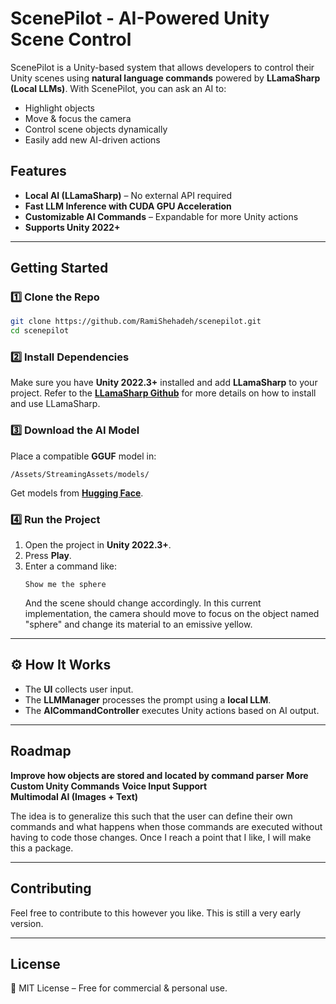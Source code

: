 # ScenePilot - AI-Powered Unity Scene Control

ScenePilot is a Unity-based system that allows developers to control their Unity scenes using **natural language commands** powered by **LLamaSharp (Local LLMs)**. With ScenePilot, you can ask an AI to:
-  Highlight objects
-  Move & focus the camera
-  Control scene objects dynamically
-  Easily add new AI-driven actions

## Features
 - **Local AI (LLamaSharp)** – No external API required  
 - **Fast LLM Inference with CUDA GPU Acceleration**  
 - **Customizable AI Commands** – Expandable for more Unity actions  
 - **Supports Unity 2022+**  

---

##  Getting Started

### 1️⃣ Clone the Repo
```sh
git clone https://github.com/RamiShehadeh/scenepilot.git
cd scenepilot
```

### 2️⃣ Install Dependencies
Make sure you have **Unity 2022.3+** installed and add **LLamaSharp** to your project.
Refer to the **[LLamaSharp Github](https://github.com/SciSharp/LLamaSharp)** for more details on how to install and use LLamaSharp.

### 3️⃣ Download the AI Model

Place a compatible **GGUF** model in:
```
/Assets/StreamingAssets/models/
```
Get models from **[Hugging Face](https://huggingface.co/TheBloke/Llama-2-7B-GGUF)**.

### 4️⃣ Run the Project
1. Open the project in **Unity 2022.3+**.
2. Press **Play**.
3. Enter a command like:
   ```
   Show me the sphere
   ```
   And the scene should change accordingly. In this current implementation, the camera should move to focus on the object named "sphere" and change its material to an emissive yellow.

---

## ⚙️ How It Works

- The **UI** collects user input.
- The **LLMManager** processes the prompt using a **local LLM**.
- The **AICommandController** executes Unity actions based on AI output.

---


## Roadmap

 **Improve how objects are stored and located by command parser**
 **More Custom Unity Commands**
 **Voice Input Support**   
 **Multimodal AI (Images + Text)**   
 
The idea is to generalize this such that the user can define their own commands and what happens when those commands are executed without having to code those changes.
Once I reach a point that I like, I will make this a package.

---

## Contributing
 Feel free to contribute to this however you like. This is still a very early version.

---

## License
📜 MIT License – Free for commercial & personal use.
